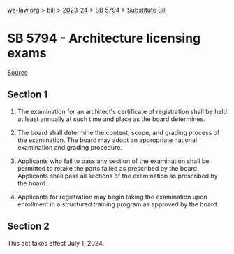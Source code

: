 [wa-law.org](/) > [bill](/bill/) > [2023-24](/bill/2023-24/) > [SB 5794](/bill/2023-24/sb/5794/) > [Substitute Bill](/bill/2023-24/sb/5794/S/)

# SB 5794 - Architecture licensing exams

[Source](http://lawfilesext.leg.wa.gov/biennium/2023-24/Pdf/Bills/Senate%20Bills/5794-S.pdf)

## Section 1
1. The examination for an architect's certificate of registration shall be held at least annually at such time and place as the board determines.

2. The board shall determine the content, scope, and grading process of the examination. The board may adopt an appropriate national examination and grading procedure.

3. Applicants who fail to pass any section of the examination shall be permitted to retake the parts failed as prescribed by the board. Applicants shall pass all sections of the examination as prescribed by the board.

4. Applicants for registration may begin taking the examination upon enrollment in a structured training program as approved by the board.

## Section 2
This act takes effect July 1, 2024.
